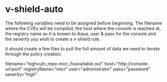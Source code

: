 # v-shield-auto

The following variables need to be assigned before beginning. The filename where the CVEs will be compiled, the host where the console is reached at, the registry name as it is known to Aqua, user & pass for the console and the severity you wish to create a v-shield rule.

It should create a few files to pull the full amount of data we need to iterate through the policy creation.

filename="highvuln_repo-micr_fixavailable.out"
host="http://console-url:port"
registryName="micr"
user="administrator"
pass="password"
severity="high"

